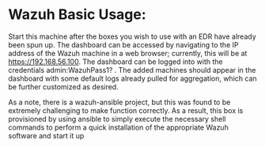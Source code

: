 # Wazuh Basic Usage:

Start this machine after the boxes you wish to use with an EDR have already been spun up. The dashboard can be accessed by navigating to the IP address of the Wazuh machine in a web browser; currently, this will be at https://192.168.56.100. The dashboard can be logged into with the credentials admin:WazuhPass1? . The added machines should appear in the dashboard with some default logs already pulled for aggregation, which can be further customized as desired.

As a note, there is a wazuh-ansible project, but this was found to be extremely challenging to make function correctly. As a result, this box is provisioned by using ansible to simply execute the necessary shell commands to perform a quick installation of the appropriate Wazuh software and start it up